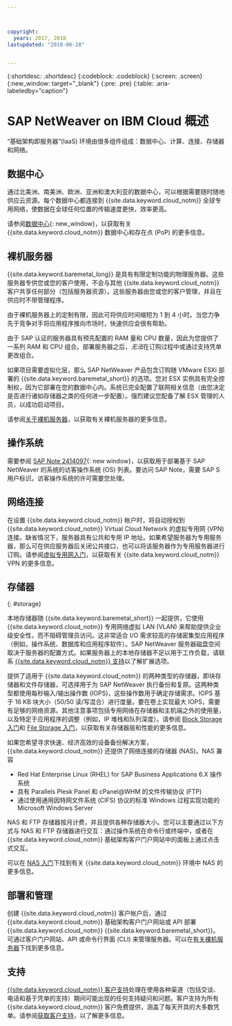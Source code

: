 ```yaml
---



copyright:
  years: 2017, 2018
lastupdated: "2018-06-28"


---
```


{:shortdesc: .shortdesc}
{:codeblock: .codeblock}
{:screen: .screen}
{:new_window: target="_blank"}
{:pre: .pre}
{:table: .aria-labeledby="caption"}

# SAP NetWeaver on IBM Cloud 概述
“基础架构即服务器”(IaaS) 环境由很多组件组成：数据中心、计算、连接、存储器和网络。 

## 数据中心

通过北美洲、南美洲、欧洲、亚洲和澳大利亚的数据中心，可以根据需要随时随地供应云资源。每个数据中心都连接到 {{site.data.keyword.cloud_notm}} 全球专用网络，使数据在全球任何位置的传输速度更快，效率更高。

请参阅[数据中心](https://www.ibm.com/cloud-computing/bluemix/data-centers){: new_window}，以获取有关 {{site.data.keyword.cloud_notm}} 数据中心和存在点 (PoP) 的更多信息。

## 裸机服务器

{{site.data.keyword.baremetal_long}} 是具有有限定制功能的物理服务器。这些服务器专供您或您的客户使用，不会与其他 {{site.data.keyword.cloud_notm}} 客户共享任何部分（包括服务器资源）。这些服务器由您或您的客户管理，并且在供应时不带管理程序。

由于裸机服务器上的定制有限，因此可将供应时间缩短为 1 到 4 小时。当您力争先于竞争对手将应用程序推向市场时，快速供应会很有帮助。

由于 SAP 认证的服务器具有预先配置的 RAM 量和 CPU 数量，因此为您提供了一系列 RAM 和 CPU 组合。部署服务器之后，*无法*在订购过程中或通过支持凭单更改组合。

如果项目需要虚拟化层，那么 SAP NetWeaver 产品包含订购随 VMware ESXi 部署的 {{site.data.keyword.baremetal_short}} 的选项。您对 ESX 实例具有完全控制权，因为它部署在您的数据中心内。系统已完全配置了联网相关信息（由您决定是否进行诸如存储器之类的任何进一步配置）。强烈建议您配备了解 ESX 管理的人员，以成功启动项目。

请参阅[关于裸机服务器](https://console.bluemix.net/docs/bare-metal/about.html#about-bare-metal-servers)，以获取有关裸机服务器的更多信息。 

## 操作系统

需要参阅 [SAP Note 2414097](https://launchpad.support.sap.com/#/notes/2414097){: new window}，以获取用于部署基于 SAP NetWeaver 的系统的访客操作系统 (OS) 列表。要访问 SAP Note，需要 SAP S 用户标识。访客操作系统的许可需要您处理。

## 网络连接

在设置 {{site.data.keyword.cloud_notm}} 帐户时，将自动授权到 {{site.data.keyword.cloud_notm}} Virtual Cloud Network 的虚拟专用网 (VPN) 连接。缺省情况下，服务器具有公共和专用 IP 地址。如果希望服务器为专用服务器，那么可在供应服务器后关闭公共接口，也可以将该服务器作为专用服务器进行订购。请参阅[虚拟专用网入门](https://console.bluemix.net/docs/infrastructure/iaas-vpn/getting-started.html#getting-started-with-virtual-private-networking-vpn-)，以获取有关 {{site.data.keyword.cloud_notm}} VPN 的更多信息。

## 存储器
{: #storage}

本地存储器随 {{site.data.keyword.baremetal_short}} 一起提供，它使用 {{site.data.keyword.cloud_notm}} 专用网络虚拟 LAN (VLAN) 来帮助提供企业级安全性，而不阻碍管理员访问。这非常适合 I/O 需求较高的存储密集型应用程序（例如，操作系统、数据库和应用程序软件）。SAP NetWeaver 服务器磁盘空间取决于服务器的配置方式。如果服务器上的本地存储器不足以用于工作负载，请联系 [{{site.data.keyword.cloud_notm}} 支持](https://console.bluemix.net/docs/support/index.html#getting-customer-support)以了解扩展选项。

提供了适用于 {{site.data.keyword.cloud_notm}} 的两种类型的存储器，即块存储器和文件存储器，可选择用于为 SAP NetWeaver 执行备份和复原。这两种类型都使用每秒输入/输出操作数 (IOPS)，这些操作数用于确定存储需求。IOPS 基于 16 KB 块大小（50/50 读/写混合）进行度量。要在卷上实现最大 IOPS，需要有足够的网络资源。其他注意事项包括专用网络在存储器和主机端之外的使用量，以及特定于应用程序的调整（例如，IP 堆栈和队列深度）。请参阅 [Block Storage 入门](https://console.bluemix.net/docs/infrastructure/BlockStorage/index.html#getting-started-with-block-storage)和 [File Storage 入门](https://console.bluemix.net/docs/infrastructure/FileStorage/index.html#getting-started-with-file-storage)，以获取有关存储器层和性能的更多信息。

如果您希望寻求快速、经济高效的设备备份解决方案，{{site.data.keyword.cloud_notm}} 还提供了网络连接的存储器 (NAS)。NAS 兼容
  * Red Hat Enterprise Linux (RHEL) for SAP Business Applications 6.X 操作系统
  * 具有 Parallels Plesk Panel 和 cPanel@WHM 的文件传输协议 (FTP)
  * 通过使用通用因特网文件系统 (CIFS) 协议的标准 Windows 过程实现功能的 Microsoft Windows Server
  
NAS 和 FTP 存储器按月计费，并且提供各种存储器大小。您可以主要通过以下方式与 NAS 和 FTP 存储器进行交互：通过操作系统在命令行或终端中，或者在 {{site.data.keyword.cloud_notm}} 基础架构客户门户网站中的面板上通过点击式交互。

可以在 [NAS 入门](https://console.bluemix.net/docs/infrastructure/network-attached-storage/index.html#getting-started-with-nas)下找到有关 {{site.data.keyword.cloud_notm}} 环境中 NAS 的更多信息。

## 部署和管理

创建 {{site.data.keyword.cloud_notm}} 客户帐户后，通过 {{site.data.keyword.cloud_notm}} 基础架构客户门户网站或 API 部署 {{site.data.keyword.cloud_notm}} {{site.data.keyword.baremetal_short}}。可通过客户门户网站、API 或命令行界面 (CLI) 来管理服务器。可以在[有关裸机服务器](https://console.bluemix.net/docs/bare-metal/about.html#about-bare-metal-servers)下找到更多信息。

## 支持

[{{site.data.keyword.cloud_notm}} 客户支持](https://console.bluemix.net/docs/support/index.html#getting-customer-support)处理在使用各种渠道（包括交谈、电话和基于凭单的支持）期间可能出现的任何支持疑问和问题。客户支持为所有 {{site.data.keyword.cloud_notm}} 客户免费提供，涵盖了每天开具的大多数凭单。请参阅[获取客户支持](https://console.bluemix.net./docs/support/index.html#getting-customer-support)，以了解更多信息。
